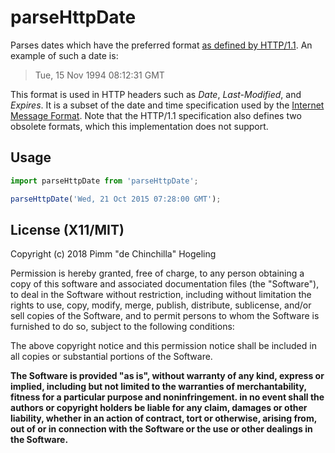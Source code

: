 # parseHttpDate

Parses dates which have the preferred format [as defined by HTTP/1.1](https://tools.ietf.org/html/rfc7231#section-7.1.1.1). An example of such a date is:

> Tue, 15 Nov 1994 08:12:31 GMT

This format is used in HTTP headers such as _Date_, _Last-Modified_, and _Expires_. It is a subset of the date and time specification used by the [Internet Message Format](https://tools.ietf.org/html/rfc5322). Note that the HTTP/1.1 specification also defines two obsolete formats, which this implementation does not support.

## Usage

```javascript
import parseHttpDate from 'parseHttpDate';

parseHttpDate('Wed, 21 Oct 2015 07:28:00 GMT');
```

## License (X11/MIT)
Copyright (c) 2018 Pimm "de Chinchilla" Hogeling

Permission is hereby granted, free of charge, to any person obtaining a copy of this software and associated documentation files (the "Software"), to deal in the Software without restriction, including without limitation the rights to use, copy, modify, merge, publish, distribute, sublicense, and/or sell copies of the Software, and to permit persons to whom the Software is furnished to do so, subject to the following conditions:

The above copyright notice and this permission notice shall be included in all copies or substantial portions of the Software.

**The Software is provided "as is", without warranty of any kind, express or implied, including but not limited to the warranties of merchantability, fitness for a particular purpose and noninfringement. in no event shall the authors or copyright holders be liable for any claim, damages or other liability, whether in an action of contract, tort or otherwise, arising from, out of or in connection with the Software or the use or other dealings in the Software.**
